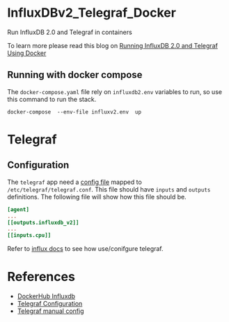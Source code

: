 # InfluxDBv2_Telegraf_Docker
Run InfluxDB 2.0 and Telegraf in containers

To learn more please read this blog on [Running InfluxDB 2.0 and Telegraf Using Docker](https://www.influxdata.com/blog/running-influxdb-2-0-and-telegraf-using-docker/)

## Running with docker compose

The `docker-compose.yaml` file rely on `influxdb2.env` variables to run, so use this command to run the stack.
```
docker-compose  --env-file influxv2.env  up
```

# Telegraf 

## Configuration

The `telegraf` app need a [config file](./telegraf/mytelegraf.conf) mapped to `/etc/telegraf/telegraf.conf`. This file should have `inputs` and `outputs` definitions. The following file will show how this file should be.

```conf
[agent]
...
[[outputs.influxdb_v2]]
...
[[inputs.cpu]]
```

Refer to [influx docs](https://docs.influxdata.com/influxdb/v2.4/write-data/no-code/use-telegraf/manual-config/) to see how use/conifgure telegraf.



# References

* [DockerHub Influxdb](https://hub.docker.com/_/influxdb)
* [Telegraf Configuration](https://www.influxdata.com/blog/telegraf-configuration-in-influxdb-2-0/)
* [Telegraf manual config](https://docs.influxdata.com/influxdb/v2.4/write-data/no-code/use-telegraf/manual-config/)